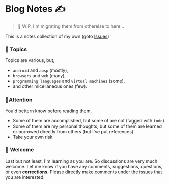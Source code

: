 # Blog Notes ✍️

> 🚜 WIP, I'm migrating them from otherelse to here...

This is a notes collection of my own (goto [Issues](https://github.com/clixyz/blog-notes/issues))

### 🏡 Topics

Topics are various, but,
+ `android` and `aosp` (mostly), 
+ `browsers` and `web` (many), 
+ `programming languages` and `virtual machines` (some),
+ and other micellaneous ones (few).

### 🚦Attention

You'd bettern know before reading them,
+ Some of them are accomplished, but some of are not (tagged with `todo`)
+ Some of them are my personal thoughts, but some of them are learned or borrowed directly from others (but I've put references)
+ Take your own risk

### 🤝 Welcome

Last but not least, I'm learning as you are. So discussions are very much welcome. Let me know if you have any comments, suggestions, questions, or even **corrections**. Please directly make comments under the issues that you are interested.
